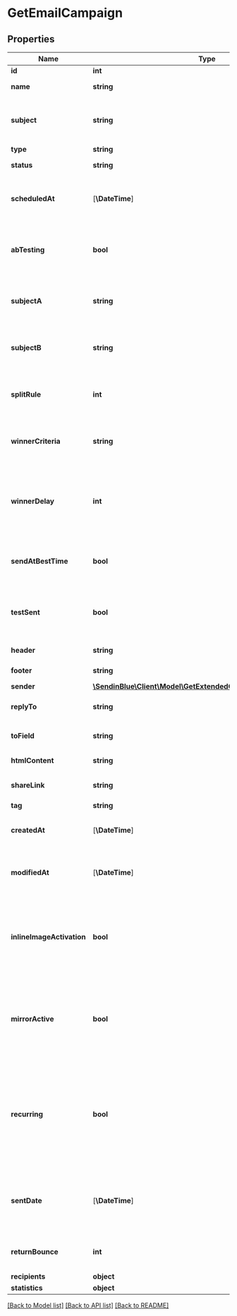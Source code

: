 # GetEmailCampaign

## Properties
Name | Type | Description | Notes
------------ | ------------- | ------------- | -------------
**id** | **int** | ID of the campaign | 
**name** | **string** | Name of the campaign | 
**subject** | **string** | Subject of the campaign. Only available if &#x60;abTesting&#x60; flag of the campaign is &#x60;false&#x60; | [optional] 
**type** | **string** | Type of campaign | 
**status** | **string** | Status of the campaign | 
**scheduledAt** | [**\DateTime**] | UTC date-time on which campaign is scheduled (YYYY-MM-DDTHH:mm:ss.SSSZ) | [optional] 
**abTesting** | **bool** | Status of A/B Test for the campaign. abTesting = false means it is disabled, &amp; abTesting = true means it is enabled. | [optional] 
**subjectA** | **string** | Subject A of the ab-test campaign. Only available if &#x60;abTesting&#x60; flag of the campaign is &#x60;true&#x60; | [optional] 
**subjectB** | **string** | Subject B of the ab-test campaign. Only available if &#x60;abTesting&#x60; flag of the campaign is &#x60;true&#x60; | [optional] 
**splitRule** | **int** | The size of your ab-test groups. Only available if &#x60;abTesting&#x60; flag of the campaign is &#x60;true&#x60; | [optional] 
**winnerCriteria** | **string** | Criteria for the winning version. Only available if &#x60;abTesting&#x60; flag of the campaign is &#x60;true&#x60; | [optional] 
**winnerDelay** | **int** | The duration of the test in hours at the end of which the winning version will be sent. Only available if &#x60;abTesting&#x60; flag of the campaign is &#x60;true&#x60; | [optional] 
**sendAtBestTime** | **bool** | It is true if you have chosen to send your campaign at best time, otherwise it is false | [optional] 
**testSent** | **bool** | Retrieved the status of test email sending. (true=Test email has been sent  false=Test email has not been sent) | 
**header** | **string** | Header of the campaign | 
**footer** | **string** | Footer of the campaign | 
**sender** | [**\SendinBlue\Client\Model\GetExtendedCampaignOverviewSender**](GetExtendedCampaignOverviewSender.md) |  | 
**replyTo** | **string** | Email defined as the \"Reply to\" of the campaign | 
**toField** | **string** | Customisation of the \"to\" field of the campaign | [optional] 
**htmlContent** | **string** | HTML content of the campaign | 
**shareLink** | **string** | Link to share the campaign on social medias | [optional] 
**tag** | **string** | Tag of the campaign | [optional] 
**createdAt** | [**\DateTime**] | Creation UTC date-time of the campaign (YYYY-MM-DDTHH:mm:ss.SSSZ) | 
**modifiedAt** | [**\DateTime**] | UTC date-time of last modification of the campaign (YYYY-MM-DDTHH:mm:ss.SSSZ) | 
**inlineImageActivation** | **bool** | Status of inline image. inlineImageActivation = false means image can’t be embedded, &amp; inlineImageActivation = true means image can be embedded, in the email. | [optional] 
**mirrorActive** | **bool** | Status of mirror links in campaign. mirrorActive = false means mirror links are deactivated, &amp; mirrorActive = true means mirror links are activated, in the campaign | [optional] 
**recurring** | **bool** | FOR TRIGGER ONLY ! Type of trigger campaign.recurring = false means contact can receive the same Trigger campaign only once, &amp; recurring = true means contact can receive the same Trigger campaign several times | [optional] 
**sentDate** | [**\DateTime**] | Sent UTC date-time of the campaign (YYYY-MM-DDTHH:mm:ss.SSSZ). Only available if &#39;status&#39; of the campaign is &#39;sent&#39; | [optional] 
**returnBounce** | **int** | Total number of non-delivered campaigns for a particular campaign id. | [optional] 
**recipients** | **object** |  | 
**statistics** | **object** |  | 

[[Back to Model list]](../../README.md#documentation-for-models) [[Back to API list]](../../README.md#documentation-for-api-endpoints) [[Back to README]](../../README.md)


